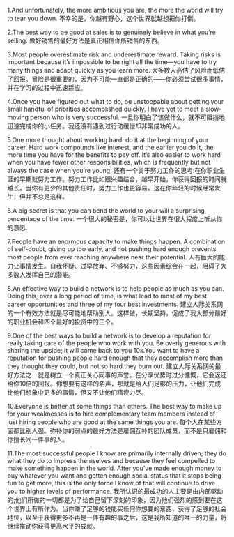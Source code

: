 1.And unfortunately, the more ambitious you are, the more the world will try to tear you down.
不幸的是，你越有野心，这个世界就越想把你打倒。

2.The best way to be good at sales is to genuinely believe in what you’re selling. 
做好销售的最好方法是真正相信你所销售的东西。

3.Most people overestimate risk and underestimate reward. Taking risks is important because it’s impossible to be right all the time—you have to try many things and adapt quickly as you learn more.
大多数人高估了风险而低估了回报。冒险是很重要的，因为不可能一直都是正确的——你必须尝试很多事情，并在学习的过程中迅速适应。

4.Once you have figured out what to do, be unstoppable about getting your small handful of priorities accomplished quickly. I have yet to meet a slow-moving person who is very successful.
一旦你明白了该做什么，就不可阻挡地迅速完成你的小任务。我还没有遇到过行动缓慢却非常成功的人。

5.One more thought about working hard: do it at the beginning of your career. Hard work compounds like interest, and the earlier you do it, the more time you have for the benefits to pay off. It’s also easier to work hard when you have fewer other responsibilities, which is frequently but not always the case when you’re young.
还有一个关于努力工作的思考:在你职业生涯的早期就努力工作。努力工作比如跟兴趣结合，越早开始，你获得回报的时间就越长。当你有更少的其他责任时，努力工作也更容易，这在你年轻的时候经常发生，但并不总是这样。

6.A big secret is that you can bend the world to your will a surprising percentage of the time.
一个很大的秘密是，你可以让世界在很大程度上听从你的意愿.

7.People have an enormous capacity to make things happen. A combination of self-doubt, giving up too early, and not pushing hard enough prevents most people from ever reaching anywhere near their potential.
人有巨大的能力让事情发生。自我怀疑、过早放弃、不够努力，这些因素综合在一起，阻碍了大多数人发挥自己的潜能。

8.An effective way to build a network is to help people as much as you can. Doing this, over a long period of time, is what lead to most of my best career opportunities and three of my four best investments.
建立人际关系网的一个有效方法就是尽可能地帮助别人。这样做，长期坚持，促成了我大部分最好的职业机会和四个最好的投资中的三个。

9.One of the best ways to build a network is to develop a reputation for really taking care of the people who work with you. Be overly generous with sharing the upside; it will come back to you 10x.You want to have a reputation for pushing people hard enough that they accomplish more than they thought they could, but not so hard they burn out.
建立人际关系网的最好方法之一就是树立一个真正关心同事的声誉。在分享优势时过分慷慨，它会返还给你10倍的回报。你想要有这样的名声，那就是给人们足够的压力，让他们完成比他们想象中更多的事情，但又不让他们精疲力尽。

10.Everyone is better at some things than others. The best way to make up for your weaknesses is to hire complementary team members instead of just hiring people who are good at the same things you are.
每个人在某些方面都比别人强。弥补你的弱点的最好方法是雇佣互补的团队成员，而不是只雇佣和你擅长同一件事的人。

11.The most successful people I know are primarily internally driven; they do what they do to impress themselves and because they feel compelled to make something happen in the world. After you’ve made enough money to buy whatever you want and gotten enough social status that it stops being fun to get more, this is the only force I know of that will continue to drive you to higher levels of performance.
我所认识的最成功的人主要是由内部驱动的;他们所做的一切都是为了给自己留下深刻的印象，因为他们强烈的感到要在这个世界上有所作为。当你赚了足够的钱能买任何你想要的东西，获得了足够的社会地位，以至于获得更多不再是一件有趣的事之后，这是我所知道的唯一的力量，将继续推动你获得更高水平的成就。